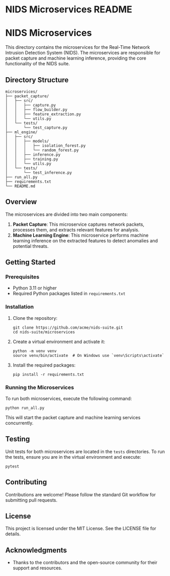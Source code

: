 # NIDS Microservices README

# NIDS Microservices

This directory contains the microservices for the Real-Time Network Intrusion Detection System (NIDS). The microservices are responsible for packet capture and machine learning inference, providing the core functionality of the NIDS suite.

## Directory Structure

```
microservices/
├── packet_capture/
│   ├── src/
│   │   ├── capture.py
│   │   ├── flow_builder.py
│   │   ├── feature_extraction.py
│   │   └── utils.py
│   └── tests/
│       └── test_capture.py
├── ml_engine/
│   ├── src/
│   │   ├── models/
│   │   │   ├── isolation_forest.py
│   │   │   └── random_forest.py
│   │   ├── inference.py
│   │   ├── training.py
│   │   └── utils.py
│   └── tests/
│       └── test_inference.py
├── run_all.py
├── requirements.txt
└── README.md
```

## Overview

The microservices are divided into two main components:

1. **Packet Capture**: This microservice captures network packets, processes them, and extracts relevant features for analysis.
2. **Machine Learning Engine**: This microservice performs machine learning inference on the extracted features to detect anomalies and potential threats.

## Getting Started

### Prerequisites

- Python 3.11 or higher
- Required Python packages listed in `requirements.txt`

### Installation

1. Clone the repository:
   ```
   git clone https://github.com/acme/nids-suite.git
   cd nids-suite/microservices
   ```

2. Create a virtual environment and activate it:
   ```
   python -m venv venv
   source venv/bin/activate  # On Windows use `venv\Scripts\activate`
   ```

3. Install the required packages:
   ```
   pip install -r requirements.txt
   ```

### Running the Microservices

To run both microservices, execute the following command:
```
python run_all.py
```

This will start the packet capture and machine learning services concurrently.

## Testing

Unit tests for both microservices are located in the `tests` directories. To run the tests, ensure you are in the virtual environment and execute:
```
pytest
```

## Contributing

Contributions are welcome! Please follow the standard Git workflow for submitting pull requests.

## License

This project is licensed under the MIT License. See the LICENSE file for details.

## Acknowledgments

- Thanks to the contributors and the open-source community for their support and resources.
